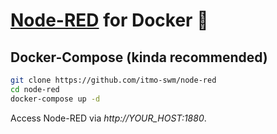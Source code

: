 # [Node-RED](http://nodered.org/) for Docker :whale:

## Docker-Compose (kinda recommended)
```bash
git clone https://github.com/itmo-swm/node-red
cd node-red
docker-compose up -d
```

Access Node-RED via *http://YOUR_HOST:1880*.
